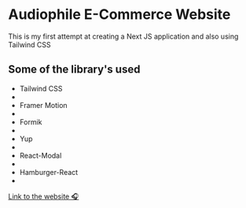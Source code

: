 <h1>Audiophile E-Commerce Website</h1>
<p>This is my first attempt at creating a Next JS application and also using Tailwind CSS</p>

<h2>Some of the library's used</h2>
<ul>
<li>Tailwind CSS<li>
<li>Framer Motion<li>
<li>Formik<li>
<li>Yup<li>
<li>React-Modal<li>
<li>Hamburger-React<li>
</ul>

<a href="https://audiophile-ecomm-jet.vercel.app/">Link to the website 🎧</a>
